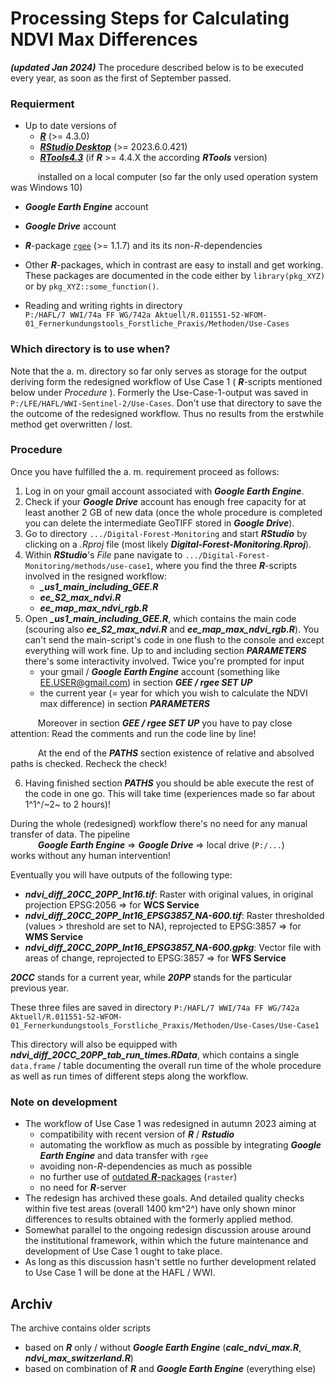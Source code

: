 Processing Steps for Calculating NDVI Max Differences
=======================================================================
***(updated Jan 2024)***
The procedure described below is to be executed every year, as soon as the first of September passed.

### Requierment
* Up to date versions of 
  - [_**R**_](https://cran.r-project.org/index.html) (>= 4.3.0)
  - [_**RStudio Desktop**_](https://posit.co/downloads/) (>= 2023.6.0.421)
  - [_**RTools4.3**_](https://cran.r-project.org/bin/windows/Rtools/rtools43/rtools.html) (if _**R**_ >= 4.4.X the according _**RTools**_ version)
  
&emsp; &emsp; &nbsp; installed on a local computer (so far the only used operation system was Windows 10)

* _**Google Earth Engine**_ account
* _**Google Drive**_ account
* _**R**_-package [`rgee`](https://r-spatial.github.io/rgee/) (>= 1.1.7) and its its non-_R_-dependencies
* Other _**R**_-packages, which in contrast are easy to install and get working.
These packages are documented in the code either by `library(pkg_XYZ)` or by
`pkg_XYZ::some_function()`.

* Reading and writing rights in directory  
`P:/HAFL/7 WWI/74a FF WG/742a Aktuell/R.011551-52-WFOM-01_Fernerkundungstools_Forstliche_Praxis/Methoden/Use-Cases`

### Which directory is to use when?
Note that the a. m. directory so far only serves as storage for the output
deriving form the redesigned workflow of Use Case 1 ( _**R**_-scripts mentioned
below under _Procedure_ ). Formerly the Use-Case-1-output was saved in
`P:/LFE/HAFL/WWI-Sentinel-2/Use-Cases`.
Don't use that directory to save the the outcome of the redesigned workflow. Thus
no results from the erstwhile method get overwritten / lost. 

### Procedure

Once you have fulfilled the a. m. requirement proceed as follows:

1. Log in on your gmail account associated with _**Google Earth Engine**_.
2. Check if your _**Google Drive**_ account has enough free capacity for at least
another 2 GB of new data (once the whole procedure is completed you can delete
the intermediate GeoTIFF stored in _**Google Drive**_). 
3. Go to directory `.../Digital-Forest-Monitoring` and start _**RStudio**_ by
clicking on a _.Rproj_ file (most likely _**Digital-Forest-Monitoring.Rproj**_).
4. Within _**RStudio**_'s _File_ pane navigate to `.../Digital-Forest-Monitoring/methods/use-case1`,
where you find the three _**R**_-scripts involved in the resigned workflow:
   - _**$\_$us1_main_including_GEE.R**_
   - _**ee_S2_max_ndvi.R**_
   - _**ee_map_max_ndvi_rgb.R**_
5. Open _**$\_$us1_main_including_GEE.R**_, which contains the main code (scouring
also _**ee_S2_max_ndvi.R**_ and _**ee_map_max_ndvi_rgb.R**_). You can't send the
main-script's code in one flush to the console and except everything will work
fine. Up to and including section _**PARAMETERS**_ there's some interactivity
involved. Twice you're prompted for input
   - your gmail / _**Google Earth Engine**_ account (something like EE.USER@gmail.com)
   in section _**GEE / rgee SET UP**_
   - the current year (= year for which you wish to calculate the NDVI max
   difference) in section _**PARAMETERS**_

&emsp; &emsp; &nbsp; Moreover in section _**GEE / rgee SET UP**_ you have to pay close attention: Read the comments and run the code line by line!

&emsp; &emsp; &nbsp; At the end of the _**PATHS**_ section existence of relative and absolved paths is checked. Recheck the check!

6. Having finished section _**PATHS**_ you should be able execute the rest of the
code in one go. This will take time (experiences made so far about 1^1^$/$~2~ to 2 hours)!

During the whole (redesigned) workflow there's no need for any manual transfer
of data. The pipeline  
&emsp; &emsp; &nbsp; _**Google Earth Engine**_  $\Longrightarrow$ _**Google Drive**_ $\Longrightarrow$ local drive (`P:/...`)  
works without any human intervention!

Eventually you will have outputs of the following type:

* _**ndvi_diff_20CC_20PP_Int16.tif**_: Raster with original values, in original projection EPSG:2056 $\Rightarrow$ for **WCS Service**
* _**ndvi_diff_20CC_20PP_Int16_EPSG3857_NA-600.tif**_: Raster thresholded (values > threshold are set to NA), reprojected to EPSG:3857 $\Rightarrow$ for **WMS Service**
* _**ndvi_diff_20CC_20PP_Int16_EPSG3857_NA-600.gpkg**_: Vector file  with areas of change, reprojected to EPSG:3857 $\Rightarrow$ for **WFS Service**

_**20CC**_ stands for a current year, while _**20PP**_ stands for the particular previous year.

These three files are saved in directory
`P:/HAFL/7 WWI/74a FF WG/742a Aktuell/R.011551-52-WFOM-01_Fernerkundungstools_Forstliche_Praxis/Methoden/Use-Cases/Use-Case1`

This directory will also be equipped with _**ndvi_diff_20CC_20PP_tab_run_times.RData**_,
which contains a single `data.frame` / table documenting the overall run time of
the whole procedure as well as run times of different steps along the workflow.

### Note on development

* The workflow of Use Case 1 was redesigned in autumn 2023 aiming at
  - compatibility with recent version of _**R**_ / _**Rstudio**_
  - automating the workflow as much as possible by integrating _**Google Earth Engine**_
  and data transfer with `rgee`
  - avoiding non-_R_-dependencies as much as possible
  - no further use of [outdated _**R**_-packages](https://geocompx.org/post/2023/rgdal-retirement/) (`raster`)
  - no need for _**R**_-server
* The redesign has archived these goals. And detailed quality checks within
five test areas (overall 1400 km^2^) have only shown minor differences to results
obtained with the formerly applied method.
* Somewhat parallel to the ongoing redesign discussion arouse around the institutional
framework, within which the future maintenance and development of Use Case 1 ought
to take place.
* As long as this discussion hasn't settle no further development related to Use
Case 1 will be done at the HAFL / WWI.

Archiv
----------
The archive contains older scripts

* based on _**R**_ only / without  _**Google Earth Engine**_ (_**calc_ndvi_max.R**_, _**ndvi_max_switzerland.R**_)
* based on combination of _**R**_ and  _**Google Earth Engine**_ (everything else)
